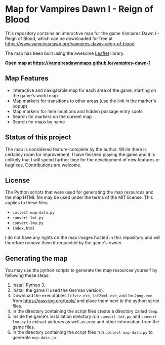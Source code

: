 # Map for Vampires Dawn I - Reign of Blood

This repository contains an interactive map for the game Vampires Dawn I - Reign of Blood, which can be downloaded for free at https://www.vampiresdawn.org/vampires-dawn-reign-of-blood

The map has been built using the awesome [Leaflet](https://leafletjs.com) library.

**Open map at https://vampiresdawnmaps.github.io/vampires-dawn-1**

## Map Features
* Interactive and navigatable map for each area of the game, starting on the game's world map
* Map markers for transitions to other areas (use the link in the marker's popup)
* Map markers for item locations and hidden passage entry spots
* Search for markers on the current map
* Search for maps by name

## Status of this project
The map is considered feature-complete by the author. While there is certainly room for improvement, I have finished playing the game and it is unlikely that I will spend further time for the development of new features or bugfixes. Contributions are welcome.

## License
The Python scripts that were used for generating the map resources and the map HTML file may be used under the terms of the MIT license. This applies to these files:
* `collect-map-data.py`
* `convert-lmt.py`
* `convert-lmu.py`
* `index.html`

I do not have any rights on the map images hosted in this repository and will therefore remove them if requested by the game's owner.

## Generating the map
You may use the python scripts to generate the map resources yourself by following these steps:

1. Install Python 3.
1. Install the game (I used the German version).
1. Download the executables `lcfviz.exe`, `lcf2xml.exe`, and `lmu2png.exe` from https://easyrpg.org/tools/ and place them next to the python script files.
1. In the directory containing the script files create a directory called `temp`.
1. Inside the game's installation directory run `convert-lmt.py` and `convert-lmu.py` to extract pictures as well as area and other information from the game files.
1. In the directory containing the script files run `collect-map-data.py` to generate `map-data.js`.
